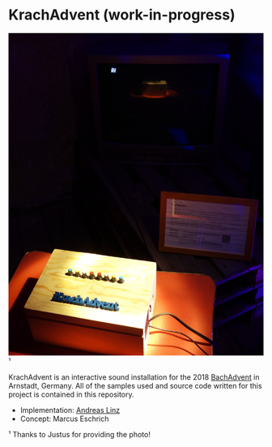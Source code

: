 # KrachAdvent (work-in-progress)

![Exhibition at Bach Advent 2018](./bach-advent-2018.jpg)¹

KrachAdvent is an interactive sound installation for the 2018 [BachAdvent][1] in Arnstadt, Germany.
All of the samples used and source code written for this project is contained in this repository.

- Implementation: [Andreas Linz][2]
- Concept: Marcus Eschrich

¹ Thanks to Justus for providing the photo!

[1]: https://bach-advent.de/veranstaltungsort/49/spittel-altes-spital/
[2]: https://klingt.net
